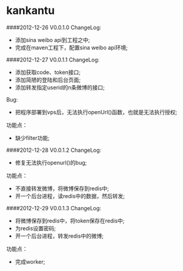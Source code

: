 kankantu
========
####2012-12-26 V0.0.1.0
ChangeLog:

*  添加sina weibo api到工程之中;
* 完成在maven工程下，配置sina weibo api环境;

####2012-12-27 V0.0.1.1
ChangeLog:

* 添加获取code、token接口;
* 添加简陋的登陆和后台页面;
* 添加转发指定userid的n条微博的接口;

Bug:

* 把程序部署到vps后，无法执行openUrl()函数，也就是无法执行授权;

功能点：
* 缺少filter功能;

####2012-12-28 V0.0.1.2
ChangeLog:

* 修复无法执行openurl()的bug;

功能点：

* 不直接转发微博，将微博保存到redis中;
* 开一个后台进程，读redis中的数据，然后转发;

####2012-12-29 V0.0.1.3
ChangeLog:

* 将微博保存到redis中，将token保存在redis中;
* 为redis设置密码;
* 开一个后台进程，转发redis中的微博;

功能点：
* 完成worker;